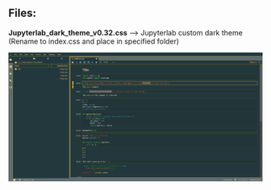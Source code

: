 <h2>Files:</h2>

<b>Jupyterlab_dark_theme_v0.32.css</b> --> Jupyterlab custom dark theme (Rename to index.css and place in specified folder)



![Sample of the dark theme](https://github.com/akanz1/Data-Science-Knowledge-Base/blob/master/Jupyterlab/Dark_theme_sample.png)

